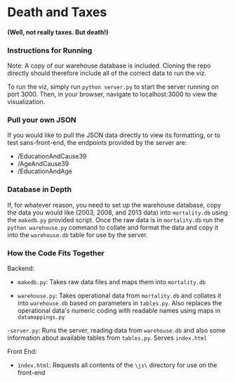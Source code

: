 # Death and Taxes
#### (Well, not really taxes. But death!)

### Instructions for Running
Note: A copy of our warehouse database is included. Cloning the repo directly should therefore include all of the correct data to run the viz.

To run the viz, simply run `python server.py` to start the server running on port 3000. Then, in your browser, navigate to localhost:3000 to view the visualization.


### Pull your own JSON
If you would like to pull the JSON data directly to view its formatting, or to test sans-front-end, the endpoints provided by the server are:
- /EducationAndCause39
- /AgeAndCause39
- /EducationAndAge

### Database in Depth
If, for whatever reason, you need to set up the warehouse database, copy the data you would like (2003, 2008, and 2013 data) into `mortality.db` using the `makedb.py` provided script. Once the raw data is in `mortality.db` run the `python warehouse.py` command to collate and format the data and copy it into the `warehouse.db` table for use by the server.


### How the Code Fits Together
Backend:
- `makedb.py`: Takes raw data files and maps them into `mortality.db`

- `warehouse.py`: Takes operational data from `mortality.db` and collates it into `warehouse.db` based on parameters in `tables.py`. Also replaces the operational data's numeric coding with readable names using maps in `datamappings.py`

-`server.py`: Runs the server, reading data from `warehouse.db` and also some information about available tables from `tables.py`. Serves `index.html`

Front End:
- `index.html`: Requests all contents of the `\js\` directory for use on the front-end

